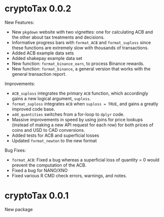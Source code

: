 # cryptoTax 0.0.2

New Features:

- New `pkgdown` website with two vignettes: one for calculating ACB and the other about tax treatments and decisions.
- Informative progress bars with `format_ACB` and `format_suploss` since these functions are extremely slow with thousands of transactions.
- Added ACB example data sets
- Added shakepay example data set
- New function: `format_binance_earn`, to process Binance rewards.
- New function: `format_binance`, a general version that works with the general transaction report.

Improvements:

- `ACB_suploss` integrates the primary `ACB` function, which accordingly gains a new logical argument, `suploss`.
- `format_suploss` integrates `ACB` when `suploss = TRUE`, and gains a greatly improved code base.
- `add_quantities` switches from a for-loop to `dplyr` code.
- Massive improvements in speed by using joins for price lookups (instead of making a new API request for each row) for both prices of coins and USD to CAD conversions.
- Added tests for ACB and superficial losses
- Updated `format_newton` to the new format

Bug Fixes:

- `format_ACB`: Fixed a bug whereas a superficial loss of quantity = 0 would prevent the computation of the ACB.
- Fixed a bug for NANO/XNO
- Fixed various R CMD check errors, warnings, and notes.

# cryptoTax 0.0.1

New package
